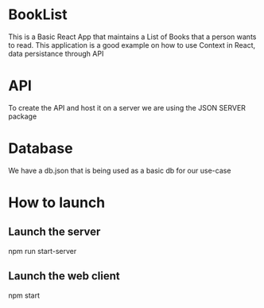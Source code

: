 # BookList

This is a Basic React App that maintains a List of Books that a person wants to read. This application is a good example on how to use Context in React, data persistance through API

# API

To create the API and host it on a server we are using the JSON SERVER package

# Database

We have a db.json that is being used as a basic db for our use-case

# How to launch

## Launch the server

npm run start-server

## Launch the web client

npm start
